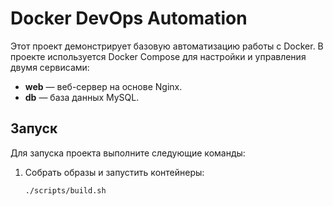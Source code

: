 # Docker DevOps Automation

Этот проект демонстрирует базовую автоматизацию работы с Docker. В проекте используется Docker Compose для настройки и управления двумя сервисами:
- **web** — веб-сервер на основе Nginx.
- **db** — база данных MySQL.

## Запуск

Для запуска проекта выполните следующие команды:

1. Собрать образы и запустить контейнеры:
   ```bash
   ./scripts/build.sh

